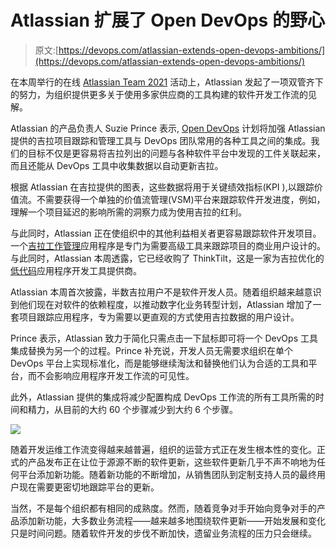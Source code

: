# Atlassian 扩展了 Open DevOps 的野心

> 原文:[https://devops.com/atlassian-extends-open-devops-ambitions/](https://devops.com/atlassian-extends-open-devops-ambitions/)

在本周举行的在线 [Atlassian Team 2021](https://events.atlassian.com/team21) 活动上，Atlassian 发起了一项双管齐下的努力，为组织提供更多关于使用多家供应商的工具构建的软件开发工作流的见解。

Atlassian 的产品负责人 Suzie Prince 表示, [Open DevOps](https://www.atlassian.com/blog/devops/open-devops) 计划将加强 Atlassian 提供的吉拉项目跟踪和管理工具与 DevOps 团队常用的各种工具之间的集成。我们的目标不仅是更容易将吉拉列出的问题与各种软件平台中发现的工件关联起来，而且还能从 DevOps 工具中收集数据以自动更新吉拉。

根据 Atlassian 在吉拉提供的图表，这些数据将用于关键绩效指标(KPI ),以跟踪价值流。不需要获得一个单独的价值流管理(VSM)平台来跟踪软件开发进度，例如，理解一个项目延迟的影响所需的洞察力成为使用吉拉的红利。

与此同时，Atlassian 正在使组织中的其他利益相关者更容易跟踪软件开发项目。一个[吉拉工作管理](https://www.atlassian.com/blog/announcements/introducing-jira-work-management)应用程序是专门为需要高级工具来跟踪项目的商业用户设计的。与此同时，Atlassian 本周透露，它已经收购了 ThinkTilt，这是一家为吉拉优化的[低代码](https://devops.com/category/blogs/low-code-no-code/)应用程序开发工具提供商。

Atlassian 本周首次披露，半数吉拉用户不是软件开发人员。随着组织越来越意识到他们现在对软件的依赖程度，以推动数字化业务转型计划，Atlassian 增加了一套项目跟踪应用程序，专为需要以更直观的方式使用吉拉数据的用户设计。

Prince 表示，Atlassian 致力于简化只需点击一下鼠标即可将一个 DevOps 工具集成替换为另一个的过程。Prince 补充说，开发人员无需要求组织在单个 DevOps 平台上实现标准化，而是能够继续淘汰和替换他们认为合适的工具和平台，而不会影响应用程序开发工作流的可见性。

此外，Atlassian 提供的集成将减少配置构成 DevOps 工作流的所有工具所需的时间和精力，从目前的大约 60 个步骤减少到大约 6 个步骤。

![](../Images/c0dc3c25054e32f64d7119a3321b09ae.png)

随着开发运维工作流变得越来越普遍，组织的运营方式正在发生根本性的变化。正式的产品发布正在让位于源源不断的软件更新，这些软件更新几乎不声不响地为任何平台添加新功能。随着新功能的不断增加，从销售团队到定制支持人员的最终用户现在需要更密切地跟踪平台的更新。

当然，不是每个组织都有相同的成熟度。然而，随着竞争对手开始向竞争对手的产品添加新功能，大多数业务流程——越来越多地围绕软件更新——开始发展和变化只是时间问题。随着软件开发的步伐不断加快，遗留业务流程的压力只会继续。